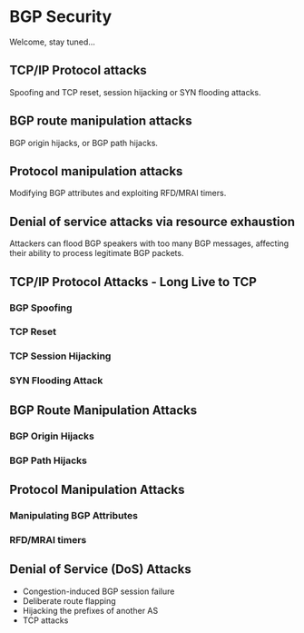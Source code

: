 # BGP Security

Welcome, stay tuned...

## TCP/IP Protocol attacks
Spoofing and TCP reset, session hijacking or SYN flooding attacks.

## BGP route manipulation attacks
BGP origin hijacks, or BGP path hijacks.

## Protocol manipulation attacks
Modifying BGP attributes and exploiting RFD/MRAI timers.

## Denial of service attacks via resource exhaustion
Attackers can flood BGP speakers with too many BGP messages, affecting their ability to process legitimate BGP packets.


## TCP/IP Protocol Attacks - Long Live to TCP

### BGP Spoofing

### TCP Reset

### TCP Session Hijacking


### SYN Flooding Attack



## BGP Route Manipulation Attacks

### BGP Origin Hijacks


### BGP Path Hijacks


## Protocol Manipulation Attacks

### Manipulating BGP Attributes

### RFD/MRAI timers

## Denial of Service (DoS) Attacks

- Congestion-induced BGP session failure
- Deliberate route flapping
- Hijacking the prefixes of another AS
- TCP attacks



